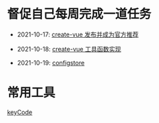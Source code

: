 # 督促自己每周完成一道任务

- 2021-10-17: [create-vue 发布并成为官方推荐](dailyTasks/create-vue-learning.js)

- 2021-10-18: [create-vue 工具函数实现](dailyTasks/create-vue-learning.js)

- 2021-10-19: [configstore](dailyTasks/configstore.js)

# 常用工具
[keyCode](https://www.dute.org/keycodes)
